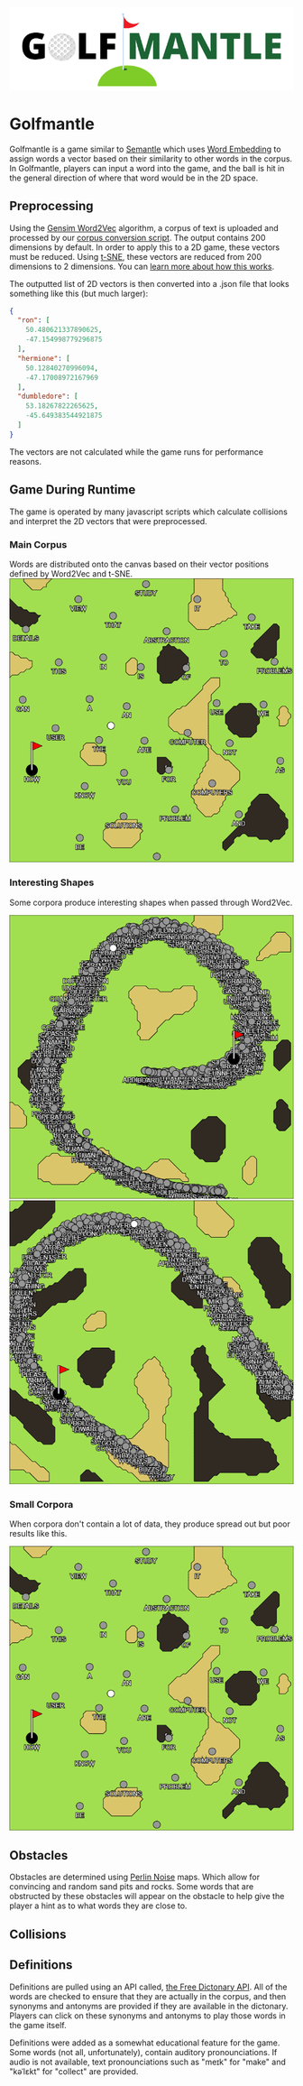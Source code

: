 <p align="center"> <img src="static/images/golf_mantle_banner_transparent.png"> </p>

# Golfmantle
Golfmantle is a game similar to [Semantle](https://semantle.com/) which uses [Word Embedding](https://en.wikipedia.org/wiki/Word_embedding) to assign words a vector based on their similarity to other words in the corpus. In Golfmantle, players can input a word into the game, and the ball is hit in the general direction of where that word would be in the 2D space.

## Preprocessing
Using the [Gensim Word2Vec](https://radimrehurek.com/gensim/models/word2vec.html) algorithm, a corpus of text is uploaded and processed by our [corpus conversion script](https://github.com/paullu-ualberta/paullu-hip-2022-shared/blob/main/Projects/P02/static/training/word_vector_train.py). The output contains 200 dimensions by default. In order to apply this to a 2D game, these vectors must be reduced. Using [t-SNE](https://scikit-learn.org/stable/modules/generated/sklearn.manifold.TSNE.html), these vectors are reduced from 200 dimensions to 2 dimensions. You can [learn more about how this works](https://youtu.be/NEaUSP4YerM?t=79).

The outputted list of 2D vectors is then converted into a .json file that looks something like this (but much larger):

```json
{
  "ron": [
    50.480621337890625,
    -47.154998779296875
  ],
  "hermione": [
    50.12840270996094,
    -47.17008972167969
  ],
  "dumbledore": [
    53.18267822265625,
    -45.649383544921875
  ]
}
```

The vectors are not calculated while the game runs for performance reasons.

## Game During Runtime
The game is operated by many javascript scripts which calculate collisions and interpret the 2D vectors that were preprocessed.

### Main Corpus
Words are distributed onto the canvas based on their vector positions defined by Word2Vec and t-SNE.
![Main Corpus Example](static/images/examples/comp_sci_corpus_all.png)

### Interesting Shapes
Some corpora produce interesting shapes when passed through Word2Vec.

![Titanic Corpus Example](static/images/examples/titanic_corpus_all.png)
![Toy Story Corpus Example](static/images/examples/toy_story_corpus_all.png)

### Small Corpora
When corpora don't contain a lot of data, they produce spread out but poor results like this.

![Computing Science Corpus Example](static/images/examples/comp_sci_corpus_all.png)

## Obstacles
Obstacles are determined using [Perlin Noise](https://en.wikipedia.org/wiki/Perlin_noise) maps. Which allow for convincing and random sand pits and rocks. Some words that are obstructed by these obstacles will appear on the obstacle to help give the player a hint as to what words they are close to.

## Collisions

## Definitions
Definitions are pulled using an API called, [the Free Dictonary API](https://dictionaryapi.dev/). All of the words are checked to ensure that they are actually in the corpus, and then synonyms and antonyms are provided if they are available in the dictonary. Players can click on these synonyms and antonyms to play those words in the game itself.

Definitions were added as a somewhat educational feature for the game. Some words (not all, unfortunately), contain auditory pronounciations. If audio is not available, text pronounciations such as "meɪk" for "make" and "kəˈlɛkt" for "collect" are provided.